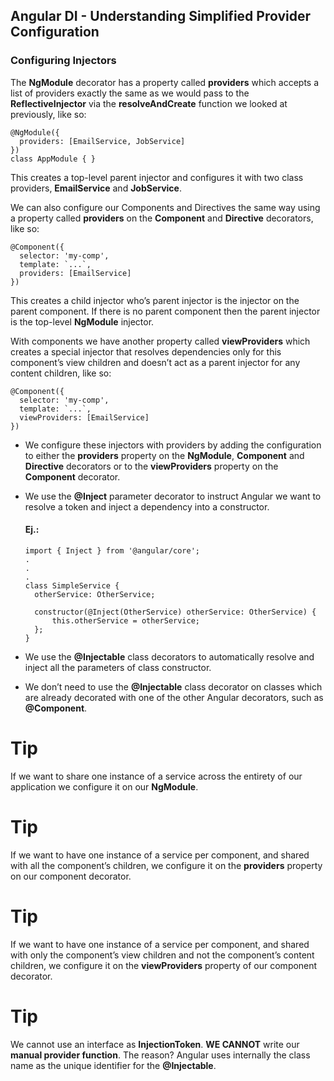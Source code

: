 ## Angular DI - Understanding Simplified Provider Configuration

### Configuring Injectors
The **NgModule** decorator has a property called **providers** which accepts a list of providers exactly the same as we would pass to the **ReflectiveInjector** via the **resolveAndCreate** function we looked at previously, like so:

```
@NgModule({
  providers: [EmailService, JobService]
})
class AppModule { }
```

This creates a top-level parent injector and configures it with two class providers, **EmailService** and **JobService**.

We can also configure our Components and Directives the same way using a property called **providers** on the **Component** and **Directive** decorators, like so:

```
@Component({
  selector: 'my-comp',
  template: `...`,
  providers: [EmailService]
})
```

This creates a child injector who’s parent injector is the injector on the parent component. If there is no parent component then the parent injector is the top-level **NgModule** injector.

With components we have another property called **viewProviders** which creates a special injector that resolves dependencies only for this component’s view children and doesn’t act as a parent injector for any content children, like so:

```
@Component({
  selector: 'my-comp',
  template: `...`,
  viewProviders: [EmailService]
})
```

* We configure these injectors with providers by adding the configuration to either the **providers** property on 
  the **NgModule**, **Component** and **Directive** decorators or to the **viewProviders** property on the **Component** decorator.

* We use the **@Inject** parameter decorator to instruct Angular we want to resolve a token and inject a 
  dependency into a constructor.
  #### Ej.:
  ``` 
  import { Inject } from '@angular/core';
  .
  .
  .
  class SimpleService {
    otherService: OtherService;

    constructor(@Inject(OtherService) otherService: OtherService) {
        this.otherService = otherService;
    };
  }
  ```

* We use the **@Injectable** class decorators to automatically resolve and inject all the parameters of class 
  constructor.

* We don’t need to use the **@Injectable** class decorator on classes which are already decorated with one of the 
  other Angular decorators, such as **@Component**.

# Tip
If we want to share one instance of a service across the entirety of our application we configure it on our **NgModule**.

# Tip
If we want to have one instance of a service per component, and shared with all the component’s children, we configure it on the **providers** property on our component decorator.

# Tip
If we want to have one instance of a service per component, and shared with only the component’s view children and not the component’s content children, we configure it on the **viewProviders** property of our component decorator.

# Tip
We cannot use an interface as **InjectionToken**.
**WE CANNOT** write our **manual provider function**. The reason? Angular uses internally the class name as the unique identifier for the **@Injectable**.